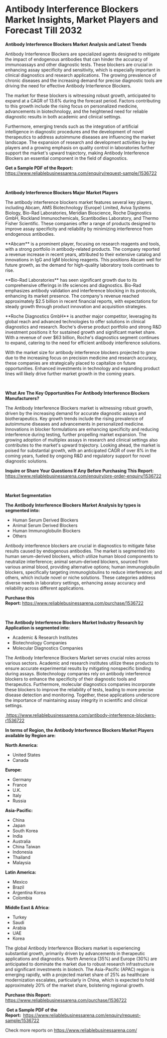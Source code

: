 <p><h1>Antibody Interference Blockers Market Insights, Market Players and Forecast Till 2032</h1></p><p><strong>Antibody Interference Blockers Market Analysis and Latest Trends</strong></p>
<p><p>Antibody Interference Blockers are specialized agents designed to mitigate the impact of endogenous antibodies that can hinder the accuracy of immunoassays and other diagnostic tests. These blockers are crucial in enhancing assay specificity and sensitivity, which is especially important in clinical diagnostics and research applications. The growing prevalence of chronic diseases and the increasing demand for precise diagnostic tools are driving the need for effective Antibody Interference Blockers.</p><p>The market for these blockers is witnessing robust growth, anticipated to expand at a CAGR of 13.6% during the forecast period. Factors contributing to this growth include the rising focus on personalized medicine, advancements in biotechnology, and the heightened need for reliable diagnostic results in both academic and clinical settings. </p><p>Furthermore, emerging trends such as the integration of artificial intelligence in diagnostic procedures and the development of novel therapeutics to address autoimmune diseases are influencing the market landscape. The expansion of research and development activities by key players and a growing emphasis on quality control in laboratories further support the market's upward trajectory, making Antibody Interference Blockers an essential component in the field of diagnostics.</p></p>
<p><strong>Get a Sample PDF of the Report:&nbsp;</strong> <a href="https://www.reliablebusinessarena.com/enquiry/request-sample/1536722?utm_campaign=1841&utm_medium=2&utm_source=Github&utm_content=ia&utm_term=09032025&utm_id=antibody-interference-blockers">https://www.reliablebusinessarena.com/enquiry/request-sample/1536722</a></p>
<p>&nbsp;</p>
<p><strong>Antibody Interference Blockers Major Market Players</strong></p>
<p><p>The antibody interference blockers market features several key players, including Abcam, AMS Biotechnology (Europe) Limited, Aviva Systems Biology, Bio-Rad Laboratories, Meridian Bioscience, Roche Diagnostics GmbH, Rockland Immunochemicals, Scantibodies Laboratory, and Thermo Fisher Scientific. These companies offer a range of products designed to improve assay specificity and reliability by minimizing interference from endogenous antibodies.</p><p>**Abcam** is a prominent player, focusing on research reagents and tools, with a strong portfolio in antibody-related products. The company reported a revenue increase in recent years, attributed to their extensive catalog and innovations in IgG and IgM blocking reagents. This positions Abcam well for future growth, as the demand for high-quality laboratory tools continues to rise.</p><p>**Bio-Rad Laboratories** has seen significant growth due to its comprehensive offerings in life sciences and diagnostics. Bio-Rad emphasizes antibody validation and interference blocking in its protocols, enhancing its market presence. The company's revenue reached approximately $2.5 billion in recent financial reports, with expectations for steady growth through product innovation and acquisition strategies.</p><p>**Roche Diagnostics GmbH** is another major competitor, leveraging its global reach and advanced technologies to offer solutions in clinical diagnostics and research. Roche's diverse product portfolio and strong R&D investment positions it for sustained growth and significant market share. With a revenue of over $63 billion, Roche's diagnostics segment continues to expand, catering to the need for efficient antibody interference solutions.</p><p>With the market size for antibody interference blockers projected to grow due to the increasing focus on precision medicine and research accuracy, these companies are strategically placed to capitalize on future opportunities. Enhanced investments in technology and expanding product lines will likely drive further market growth in the coming years.</p></p>
<p>&nbsp;</p>
<p><strong>What Are The Key Opportunities For Antibody Interference Blockers Manufacturers?</strong></p>
<p><p>The Antibody Interference Blockers market is witnessing robust growth, driven by the increasing demand for accurate diagnostic assays and biotherapeutics. Key growth trends include the rising prevalence of autoimmune diseases and advancements in personalized medicine. Innovations in blocker formulations are enhancing specificity and reducing interference during testing, further propelling market expansion. The growing adoption of multiplex assays in research and clinical settings also contributes to the market's upward trajectory. Looking ahead, the market is poised for substantial growth, with an anticipated CAGR of over 8% in the coming years, fueled by ongoing R&D and regulatory support for novel diagnostic solutions.</p></p>
<p><strong>Inquire or Share Your Questions If Any Before Purchasing This Report:</strong> <a href="https://www.reliablebusinessarena.com/enquiry/pre-order-enquiry/1536722?utm_campaign=1841&utm_medium=2&utm_source=Github&utm_content=ia&utm_term=09032025&utm_id=antibody-interference-blockers">https://www.reliablebusinessarena.com/enquiry/pre-order-enquiry/1536722</a></p>
<p>&nbsp;</p>
<p><strong>Market Segmentation</strong></p>
<p><strong>The Antibody Interference Blockers Market Analysis by types is segmented into:</strong></p>
<p><ul><li>Human Serum Derived Blockers</li><li>Animal Serum Derived Blockers</li><li>Human Immunoglobulin Blockers</li><li>Others</li></ul></p>
<p><p>Antibody interference blockers are crucial in diagnostics to mitigate false results caused by endogenous antibodies. The market is segmented into human serum-derived blockers, which utilize human blood components to neutralize interference; animal serum-derived blockers, sourced from various animal blood, providing alternative options; human immunoglobulin blockers, specifically targeting immunoglobulins to reduce interference; and others, which include novel or niche solutions. These categories address diverse needs in laboratory settings, enhancing assay accuracy and reliability across different applications.</p></p>
<p><strong>Purchase this Report:&nbsp;</strong><a href="https://www.reliablebusinessarena.com/purchase/1536722?utm_campaign=1841&utm_medium=2&utm_source=Github&utm_content=ia&utm_term=09032025&utm_id=antibody-interference-blockers">https://www.reliablebusinessarena.com/purchase/1536722</a></p>
<p>&nbsp;</p>
<p><strong>The Antibody Interference Blockers Market Industry Research by Application is segmented into:</strong></p>
<p><ul><li>Academic & Research Institutes</li><li>Biotechnology Companies</li><li>Molecular Diagnostics Companies</li></ul></p>
<p><p>The Antibody Interference Blockers Market serves crucial roles across various sectors. Academic and research institutes utilize these products to ensure accurate experimental results by mitigating nonspecific binding during assays. Biotechnology companies rely on antibody interference blockers to enhance the specificity of their diagnostic tools and therapeutics. Furthermore, molecular diagnostics companies incorporate these blockers to improve the reliability of tests, leading to more precise disease detection and monitoring. Together, these applications underscore the importance of maintaining assay integrity in scientific and clinical settings.</p></p>
<p><a href="https://www.reliablebusinessarena.com/antibody-interference-blockers-r1536722?utm_campaign=1841&utm_medium=2&utm_source=Github&utm_content=ia&utm_term=09032025&utm_id=antibody-interference-blockers">&nbsp;https://www.reliablebusinessarena.com/antibody-interference-blockers-r1536722</a></p>
<p><strong>In terms of Region, the Antibody Interference Blockers Market Players available by Region are:</strong></p>
<p>
    <p> <strong> North America: </strong>
        <ul>
            <li>United States</li>
            <li>Canada</li>
        </ul>
        </p> 
    <p> <strong> Europe: </strong>
        <ul>
            <li>Germany</li>
            <li>France</li>
            <li>U.K.</li>
            <li>Italy</li>
            <li>Russia</li>
        </ul>
        </p> 
    <p> <strong> Asia-Pacific: </strong>
        <ul>
            <li>China</li>
            <li>Japan</li>
            <li>South Korea</li>
            <li>India</li>
            <li>Australia</li>
            <li>China Taiwan</li>
            <li>Indonesia</li>
            <li>Thailand</li>
            <li>Malaysia</li>
        </ul>
        </p> 
    <p> <strong> Latin America: </strong>
        <ul>
            <li>Mexico</li>
            <li>Brazil</li>
            <li>Argentina Korea</li>
            <li>Colombia</li>
        </ul>
        </p> 
    <p> <strong> Middle East & Africa: </strong>
        <ul>
            <li>Turkey</li>
            <li>Saudi</li>
            <li>Arabia</li>
            <li>UAE</li>
            <li>Korea</li>
        </ul>
    </p>
    </p>
<p><p>The global Antibody Interference Blockers market is experiencing substantial growth, primarily driven by advancements in therapeutic applications and diagnostics. North America (35%) and Europe (30%) are anticipated to dominate the market due to robust research infrastructure and significant investments in biotech. The Asia-Pacific (APAC) region is emerging rapidly, with a projected market share of 25% as healthcare modernization escalates, particularly in China, which is expected to hold approximately 20% of the market share, bolstering regional growth.</p></p>
<p><strong>Purchase this Report: </strong><a href="https://www.reliablebusinessarena.com/purchase/1536722?utm_campaign=1841&utm_medium=2&utm_source=Github&utm_content=ia&utm_term=09032025&utm_id=antibody-interference-blockers">https://www.reliablebusinessarena.com/purchase/1536722</a></p>
<p>&nbsp;<strong>Get a Sample PDF of the Report:&nbsp;&nbsp;</strong><a href="https://www.reliablebusinessarena.com/enquiry/request-sample/1536722?utm_campaign=1841&utm_medium=2&utm_source=Github&utm_content=ia&utm_term=09032025&utm_id=antibody-interference-blockers">https://www.reliablebusinessarena.com/enquiry/request-sample/1536722</a></p>
<p><strong></strong></p>
<p>Check more reports on <a href="https://www.reliablebusinessarena.com/?utm_campaign=1841&utm_medium=2&utm_source=Github&utm_content=ia&utm_term=09032025&utm_id=antibody-interference-blockers">https://www.reliablebusinessarena.com/</a></p>